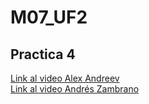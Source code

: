 # M07_UF2

## Practica 4

[Link al video Alex Andreev](https://drive.google.com/file/d/1O3RUVOTV56jNAYUpnzaZTk_ScDZ_kvwr/view?usp=drive_link)<br>
[Link al video Andrés Zambrano](https://drive.google.com/file/d/1ScT9pI8EAqTg-BUyCsH0lnpTwJl84NWY/view?usp=drive_link)<br>
